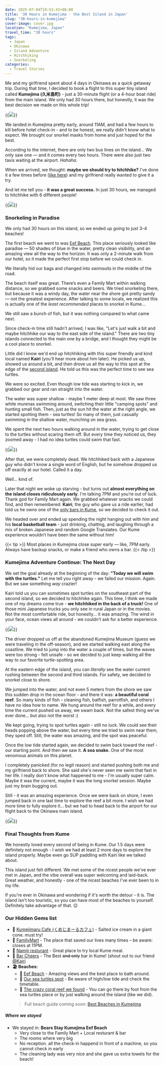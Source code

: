 ```yaml
---
date: 2025-07-04T19:53:43+08:00
title: '30 Hours in Kumejima - the Best Island in Japan'
slug: "30-hours-in-kumejima"
cover-image: cover.jpg
location: "Kumejima, Japan"
travel_time: "30 hours"
tags:
  - Japan
  - Okinawa
  - Island Adventure
  - Hitchhiking
  - Snorkeling
categories:
  - Travel Stories
---
```


Me and my girlfriend spent about 4 days in Okinawa as a quick getaway trip.
During that time, I decided to book a flight to this super tiny island called
**Kumejima (久米島町)** - just a 30-minute flight (or a 4-hour boat ride) from
the main island. We only had 30 hours there, but honestly, it was the best
decision we made on this whole trip!

{{<img src="plane.jpg" caption="Our tiny 40-seater airplane" >}}

We landed in Kumejima pretty early, around 11AM, and had a few hours to kill
before hotel check-in - and to be honest, we really didn't know what to expect.
We brought our snorkel masks from home and just hoped for the best.

According to the internet, there are only two bus lines on the island... We only
saw one — and it comes every two hours. There were also just two taxis waiting
at the airport. _Hahaha._

When we arrived, we thought: **maybe we should try to hitchhike?** I've done it
a few times before ([like here](/travel/404)) and my girlfriend really wanted to
give it a try.

And let me tell you - **it was a great success.** In just 30 hours, we managed
to hitchhike with 6 different people!

{{<img src="first-hitchike.jpg" caption="First hitchhike - with a marine biologist who was on our flight">}}

### Snorkeling in Paradise

We only had 30 hours on this island, so we ended up going to just 3–4 beaches!

The first beach we went to was
[Eef Beach](https://maps.app.goo.gl/W2KQ57fLT64S15JSA). This place seriously
looked like paradise — 50 shades of blue in the water, pretty clean visibility,
and an amazing view all the way to the horizon. It was only a 2-minute walk from
our hotel, so it made the perfect first stop before we could check in.

We literally hid our bags and changed into swimsuits in the middle of the road.

The beach itself was great. There’s even a Family Mart within walking distance,
so we grabbed some snacks and beers. We tried snorkeling there, but because it
was a windy day, the water near the shore got pretty sandy — not the greatest
experience. After talking to some locals, we realized this is actually one of
the _least recommended_ places to snorkel in Kume...

We still saw a bunch of fish, but it was nothing compared to what came next.

Since check-in time still hadn't arrived, I was like, "Let's just walk a bit and
maybe hitchhike our way to the east side of the island." There are two tiny
islands connected to the main one by a bridge, and I thought they might be a
cool place to snorkel.

Little did I know we'd end up hitchhiking with this super friendly and kind
local named **Kairi** (you’ll hear more about him later). He picked us up,
showed us around a bit, and then drove us all the way to this spot at the edge
of the [second island](https://maps.app.goo.gl/xwuaPjyTaL3FW3v37). He told us
this was the perfect time to see sea turtles.

We were so excited. Even though low tide was starting to kick in, we grabbed our
gear and ran straight into the water.

The water was super shallow - maybe 1 meter deep at most. We saw three white
murenas swimming around, switching their little "camping spots" and hunting
small fish. Then, just as the sun hit the water at the right angle, we started
spotting them - sea turtles! So many of them, just casually swimming in the
shallow water, munching on sea grass.

We spent the next two hours walking around in the water, trying to get close to
the turtles without scaring them off. But every time they noticed us, they
zoomed away - I had no idea turtles could swim that fast.

{{<img src="beach1.jpg" caption="The beach across the road from our hotel">}}

After that, we were completely dead. We hitchhiked back with a Japanese guy who
didn't know a single word of English, but he somehow dropped us off exactly at
our hotel. Called it a day.

Well... kind of.

Later that night we woke up starving - but turns out **almost everything on the
island closes ridiculously early**. I'm talking 7PM and you’re out of luck.
Thank god for Family Mart again. We grabbed whatever snacks we could find, and
then remembered: **Kairi**, the guy who gave us a ride earlier, had told us he
owns one of the [only bars in Kume](https://maps.app.goo.gl/jow1sUtRTk8AD8KJA),
so we decided to check it out.

We headed over and ended up spending the night hanging out with him and his
**local basketball team** - just drinking, chatting, and laughing through a mix
of broken Japanese and random Google Translates. Our Kume experience wouldn’t
have been the same without him!

{{< tip >}} Most places in Kumejima close super early — like, 7PM early. Always
have backup snacks, or make a friend who owns a bar. {{< /tip >}}

### Kumejima Adventure Continue: The Next Day

We set the goal already at the beginning of the day: **"Today we will swim with
the turtles."** Let me tell you right away - we failed our mission. Again. But
we saw something _way_ crazier!

Kairi told us you can sometimes spot turtles on the southeast part of the second
island, so we decided to hitchhike again. This time, I think we made one of my
dreams come true - **we hitchhiked in the back of a truck!** One of those mini
Japanese trucks you only see in rural Japan or in the movies. Not the most
comfortable ride, but honestly... it was amazing. The wind in your face, ocean
views all around - we couldn't ask for a better experience.

{{<img src="truck.jpg" caption="Amazing experience">}}

The driver dropped us off at the abandoned Kumejima Museum (guess we were
traveling in the off-season), and we started walking east along the coastline.
We tried to jump into the water a couple of times, but the waves were too
strong - felt unsafe - so we decided to just keep walking all the way to our
favorite turtle-spotting area.

At the eastern edge of the island, you can _literally_ see the water current
rushing between the second and third islands. For safety, we decided to snorkel
close to shore.

We jumped into the water, and not even 5 meters from the shore we saw this
sudden drop in the ocean floor - and there it was: **a beautiful coral reef**.
So many kinds of fish - cleaning fish, batfish, parrotfish, and others I have no
idea how to name. We hung around the reef for a while, and every time the
current pushed us away, we swam back. Not the safest thing we've ever done...
but also not the worst :)

We kept going, trying to spot turtles again - still no luck. We could see their
heads popping above the water, but every time we tried to swim near them, they
sped off. Still, the water was amazing, and the spot was peaceful.

Once the low tide started again, we decided to swim back toward the reef - our
starting point. And then we saw it. **A sea snake.** One of the most venomous
animals on this planet.

I completely panicked (for no legit reason) and started pushing both me and my
girlfriend back to shore. She said she's never seen me swim that fast in her
life. I really don't know what happened to me - I'm usually super calm. Maybe it
was the current, maybe it was the long snorkel session. Maybe just my brain
bugging out.

Still - it was an amazing experience. Once we were back on shore, I even jumped
back in one last time to explore the reef a bit more. I wish we had more time to
fully explore it... but we had to head back to the airport for our flight back
to the Okinawa main island.

{{<img src="beach2.jpg" caption="The coastlines between two of the small islands in Kume">}}

### Final Thoughts from Kume

We honestly loved every second of being in Kume. Our 1.5 days were definitely
not enough - I wish we had at least 2 more days to explore the island properly.
Maybe even go SUP paddling with Kairi like we talked about.

This island just felt different. We met some of the nicest people we've ever met
in Japan, and the vibe overall was super welcoming and laid-back. Great weather,
and honestly - one of the nicest beaches I've ever been to in my life.

If you're ever in Okinawa and wondering if it's worth the detour - it is. The
island isn't too touristic, so you can have most of the beaches to yourself.
Definitely take advantage of that. 😉

### Our Hidden Gems list

- 🍦
  [Kumejimaru Cafe (くめじまーるカフェ)](https://maps.app.goo.gl/JGNr577QPJM2upbe9) -
  Salted ice cream in a giant cone. must try!
- 🏪 [FamilyMart](https://maps.app.goo.gl/fj6jyqhX7P8m3fXEA) - The place that
  saved our lives many times – be aware: closes at 11PM.
- 🍜 [Namiji resturant](https://maps.app.goo.gl/mLBgT86jMnRHBoLh6) - Great place
  to try local Kume meal.
- 🍻 [Bar Cheers](https://maps.app.goo.gl/wkaYX9maJ1QZ4w97A) - The Best ~~and
  only~~ bar in Kume! (shout out to our friend
  [@Kairi](https://www.instagram.com/9_kairi_kyrie_9/)
- **🏖️ Beaches:**
  - 🌊 [Eef Beach](https://maps.app.goo.gl/qcjAje61gXbxXvU6A) - Amazing views
    and the best place to bath around.
  - 🐢 [Our sea turtles spot](https://maps.app.goo.gl/d48iN6VafhKGpHWX7) - Be
    aware of high/low tide and check the timetable.
  - 🪸
    [The crazy coral reef we found](https://maps.app.goo.gl/rUkS3EDdhrvELZGq6) -
    You can go there by foot from the sea turtles place or by just walking
    around the island (like we did).
  > Full beach guide coming soon:
  > [Best Beaches in Kumejima](/guides/japan/best-beaches-in-kumejima)

##### Where we stayed

- We stayed in: **Bears Stay Kumejima Eef Beach**
  - Very close to the Family Mart + Local resturant & bar
  - The rooms where very big
  - No reception. all the check-in happend in front of a machine, so you cannot
    check in early
  - The cleaning lady was very nice and she gave us extra towels for the beach!
